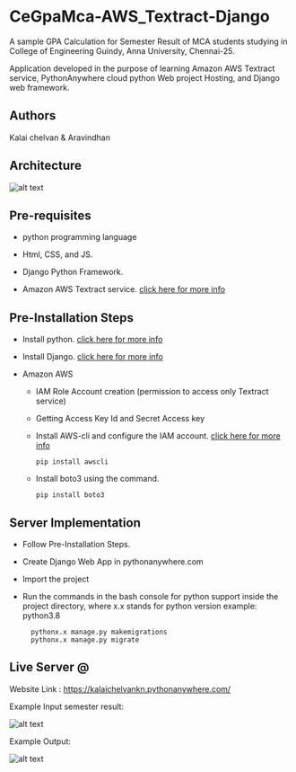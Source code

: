 # CeGpaMca-AWS_Textract-Django

A sample GPA Calculation for Semester Result of MCA students studying in College of Engineering Guindy, Anna University, Chennai-25.

Application developed in the purpose of learning Amazon AWS Textract service, PythonAnywhere cloud python Web project Hosting, and Django web framework.

## Authors

Kalai chelvan & Aravindhan

## Architecture

![alt text](https://github.com/kalaichelvan-kn/CeGpaMca-AWS-Textract-Django/blob/master/myarchi.png?raw=true "Architecture Diagram")

## Pre-requisites

- python programming language

- Html, CSS, and JS.

- Django Python Framework. 

- Amazon AWS Textract service. [click here for more info](https://aws.amazon.com/textract/)

## Pre-Installation Steps

- Install python. [click here for more info](https://www.python.org/)

- Install Django. [click here for more info](https://www.djangoproject.com/)

- Amazon AWS
  - IAM Role Account creation (permission to access only Textract service)
  - Getting Access Key Id and Secret Access key
  - Install AWS-cli and configure the IAM account. [click here for more info](https://docs.aws.amazon.com/cli/latest/userguide/cli-chap-install.html)
    
        pip install awscli

  - Install boto3 using the command.

        pip install boto3

## Server Implementation

- Follow Pre-Installation Steps.

- Create Django Web App in pythonanywhere.com

- Import the project

- Run the commands in the bash console for python support inside the project directory, where x.x stands for python version example: python3.8

        pythonx.x manage.py makemigrations
        pythonx.x manage.py migrate

## Live Server @

Website Link : <https://kalaichelvankn.pythonanywhere.com/>

Example Input semester result:

![alt text](https://github.com/kalaichelvan-kn/CeGpaMca-AWS-Textract-Django/blob/master/exampleresult.jpg?raw=true "Example semester result image")

Example Output:

![alt text](https://github.com/kalaichelvan-kn/CeGpaMca-AWS-Textract-Django/blob/master/examplevideo.gif?raw=true "Example output gif")
